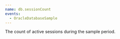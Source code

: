 ```yaml
---
name: db.sessionCount
events:
  - OracleDatabaseSample
---
```


The count of active sessions during the sample period.